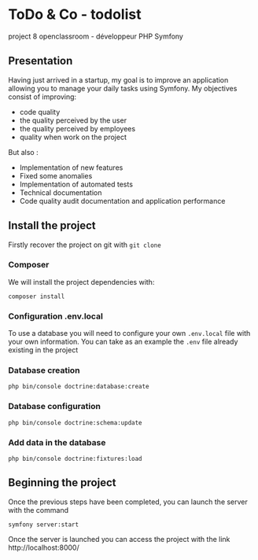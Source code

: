 # ToDo & Co - todolist
project 8 openclassroom - développeur PHP Symfony

## Presentation
Having just arrived in a startup, my goal is to improve an application allowing you to manage your daily tasks using Symfony.
My objectives consist of improving:
- code quality
- the quality perceived by the user
- the quality perceived by employees
- quality when work on the project

But also :
- Implementation of new features
- Fixed some anomalies
- Implementation of automated tests
- Technical documentation
- Code quality audit documentation and application performance

## Install the project
Firstly recover the project on git with `git clone`

### Composer
We will install the project dependencies with:
```shell
composer install
```

### Configuration .env.local
To use a database you will need to configure your own `.env.local` file with your own information.
You can take as an example the `.env` file already existing in the project

### Database creation
```shell
php bin/console doctrine:database:create
```

### Database configuration
```shell
php bin/console doctrine:schema:update
```

### Add data in the database
```shell
php bin/console doctrine:fixtures:load
```

## Beginning the project
Once the previous steps have been completed, you can launch the server with the command
```shell
symfony server:start
```

Once the server is launched you can access the project with the link http://localhost:8000/


